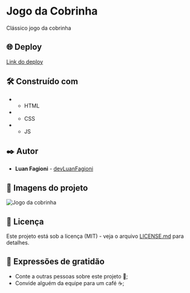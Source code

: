 # Jogo da Cobrinha

Clássico jogo da cobrinha

## 🌐 Deploy

<a href="https://fagioni-snake-game.netlify.app/" > Link do deploy </a>

## 🛠️ Construído com

* - HTML
* - CSS
* - JS

## ✒️ Autor

* **Luan Fagioni** - [devLuanFagioni](https://github.com/DevLuanFagioni)

## 📸 Imagens do projeto

![Jogo da cobrinha](https://user-images.githubusercontent.com/101909254/224112628-85eedf81-b114-4883-9c33-d6f24c424628.jpg)

## 📄 Licença

Este projeto está sob a licença (MIT) - veja o arquivo [LICENSE.md](https://github.com/usuario/projeto/licenca) para detalhes.

## 🎁 Expressões de gratidão

* Conte a outras pessoas sobre este projeto 📢;
* Convide alguém da equipe para um café ☕;

